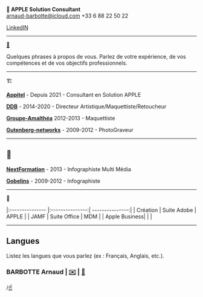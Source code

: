 ** APPLE Solution Consultant**  
arnaud-barbotte@icloud.com
+33 6 88 22 50 22

[LinkedIN](https://fr.linkedin.com/in/arnaudbarbotte)

---
[👤](#about)

Quelques phrases à propos de vous. Parlez de votre expérience, de vos compétences et de vos objectifs professionnels.

---
🏗️

**[Appitel](https://www.appitel.fr)** - Depuis 2021 - Consultant en Solution APPLE

**[DDB](https://www.ddb.fr)** - 2014-2020 - Directeur Artistique/Maquettiste/Retoucheur

**[Groupe-Amalthéa](https://www.groupe-amalthea.fr)** 2012-2013 - Maquettiste

**[Gutenberg-networks](https://www.gutenberg.agency/)** - 2009-2012 - PhotoGraveur

---
## 🏫

**[NextFormation](https://nextformation.com/)** - 2013 - Infographiste Multi Média

**[Gobelins](https://www.gobelins.fr/)** - 2009-2012 - Infographiste

---
💼

|:--------------- |:---------------:| ---------------:|
| Création | Suite Adobe | APPLE |
| JAMF | Suite Office | MDM |
| Apple Business| | |

---

## Langues

Listez les langues que vous parlez (ex : Français, Anglais, etc.).

### BARBOTTE Arnaud | [✉️](mailto:votremail@example.com) | [📱](sms:+33688225022)

/[☝️](#about)
